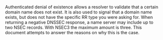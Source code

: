 Authenticated denial of existence allows a resolver to
validate that a certain domain name does not exist.
It is also used to signal that a domain
name exists, but does not have the specific RR type you were asking for.
When returning a negative DNSSEC response, a name server may
include up to two NSEC records. With NSEC3 the maximum amount is three.
This document attempts to answer the reasons on why this is the case.

